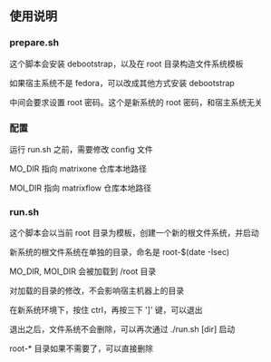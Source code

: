 ## 使用说明

### prepare.sh

这个脚本会安装 debootstrap，以及在 root 目录构造文件系统模板

如果宿主系统不是 fedora，可以改成其他方式安装 debootstrap

中间会要求设置 root 密码。这个是新系统的 root 密码，和宿主系统无关

### 配置

运行 run.sh 之前，需要修改 config 文件

MO_DIR 指向 matrixone 仓库本地路径

MOI_DIR 指向 matrixflow 仓库本地路径

### run.sh

这个脚本会以当前 root 目录为模板，创建一个新的根文件系统，并启动

新系统的根文件系统在单独的目录，命名是 root-$(date -Isec)

MO_DIR, MOI_DIR 会被加载到 /root 目录

对加载的目录的修改，不会影响宿主机器上的目录

在新系统环境下，按住 ctrl，再按三下 ']' 键，可以退出

退出之后，文件系统不会删除，可以再次通过 ./run.sh [dir] 启动

root-* 目录如果不需要了，可以直接删除

